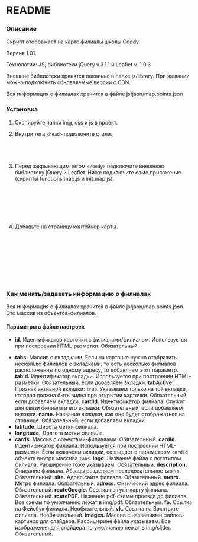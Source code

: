 # README #

### Описание ###

Скрипт отображает на карте филиалы школы Coddy.

Версия 1.01.

Технологии: JS, библиотеки jQuery v.3.1.1 и Leaflet v. 1.0.3

Внешние библиотеки хранятся локально в папке js/library. При желании можно подключить обновляемые версии с CDN.

Вся информация о филиалах хранится в файле js/json/map.points.json

### Установка ###

1. Скопируйте папки img, css и js в проект.

2. Внутри тега `<head>` подключите стили.
<code>
<link rel="stylesheet" type="text/css" href="css/style.css">
<link rel="stylesheet" type="text/css" href="css/ui/layout/section.css">
</code>

3. Перед закрывающим тегом `</body>` подключите внешнюю библиотеку jQuery и Leaflet. Ниже подключите само приложение (скрипты functions.map.js и init.map.js).
<code>
<script type="text/javascript" src="js/library/jquery/jquery.3.1.1.js"></script>
<script type="text/javascript" src="js/library/lealfet/leaflet.1.0.3.js"></script>
<link rel="stylesheet" type="text/css" href="js/library/lealfet/leaflet.1.0.3.css">
<script type="text/javascript" src="js/functions.map.js"></script>
<script type="text/javascript" src="js/init.map.js"></script>
</code>

4. Добавьте на страницу контейнер карты.
<code>
    <div class="section map">
        <div class="inner" id="map">
        </div>
    </div>
</code>

### Как менять/задавать информацию о филиалах ###

Вся информация о филиалах хранится в файле js/json/map.points.json. Это массив из объектов-филиалов.

#### Параметры в файле настроек ####

* __id.__ Идентификатор карточки с филиалами/филиалом. Используется при построении HTML-разметки. Обязательный.
+ __tabs.__ Массив с вкладками. Если на карточке нужно отобразить несколько филиалов с вкладками, то есть несколько филиалов расположенны по одному адресу, то добавляем этот параметр.
	__tabId.__ Идентификатор вкладки. Используется при построении HTML-разметки. Обязательный, если добавляем вкладки.
	__tabActive.__ Признак активной вкладки: `true`. Указываем только на той вкладке, которая должна быть видна при открытии карточки. Обязательный, если добавляем вкладки.
	__cardId.__ Идентификатор филиала. Служит для связи филиала и его вкладки. Обязательный, если добавляем вкладки.
	__name.__ Название вкладки, как оно будет отображаться на странице. Обязательный, если добавляем вкладки.
+ __latitude.__ Широта метки филиала.
+ __longitude.__ Долгота метки филиала.
+ __cards.__ Массив с объектами-филиалами. Обязательный.
	__cardId.__ Идентификатор филиала. Используется при построении HTML-разметки. Если включены вкладки, совпадает с параметром `cardId` объекта внутри массива `tabs`.
	__logo.__ Название файла с логотипом филиала. Расширение тоже указываем. Обязательный.
	__description.__ Описание филиала. Абзацы разделяем последовательностью `\n`. Обязательный.
	__site.__ Адрес сайта филиала. Обязательный.
	__metro.__ Метро филиала. Обязательный.
	__adress.__ Физический адрес филиала. Обязательный.
	__routeGoogle.__ Ссылка на гугл-карту филиала. Обязательный.
	__routePDF.__ Название pdf-схемы проезда до филиала. Все схемы по умолчанию лежат в img/pdf. Обязательный.
	__fb.__ Ссылка на Фейсбук филиала. Необязательный.
	__vk.__ Ссылка на Вокнтакте филиала. Необязательный.
	__images.__ Массив с названиями файлов-картинок для слайдера. Расришерине файла указываем. Все изображения для слайдера по умолчанию лежат в img/slider. Обязательный.
